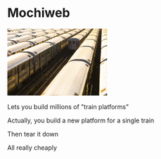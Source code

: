 # Mochiweb #

<div class="center">
<img src="images/lots_trains.jpg" style="max-width: 45%; width: 45%; "/>
</div>

Lets you build millions of "train platforms"

Actually, you build a new platform for a single train

Then tear it down

All really cheaply